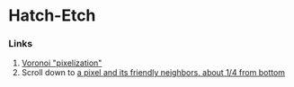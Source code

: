 # Hatch-Etch

### Links

1. [Voronoi "pixelization"](http://neoformix.com/2009/VoronoiAndDelaunayImages.html)
2. Scroll down to [a pixel and its friendly neighbors, about 1/4 from bottom](https://processing.org/tutorials/pixels/)

